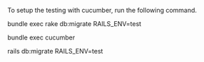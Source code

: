 To setup the testing with cucumber, run the following command.

bundle exec rake db:migrate RAILS_ENV=test

bundle exec cucumber



rails db:migrate RAILS_ENV=test
